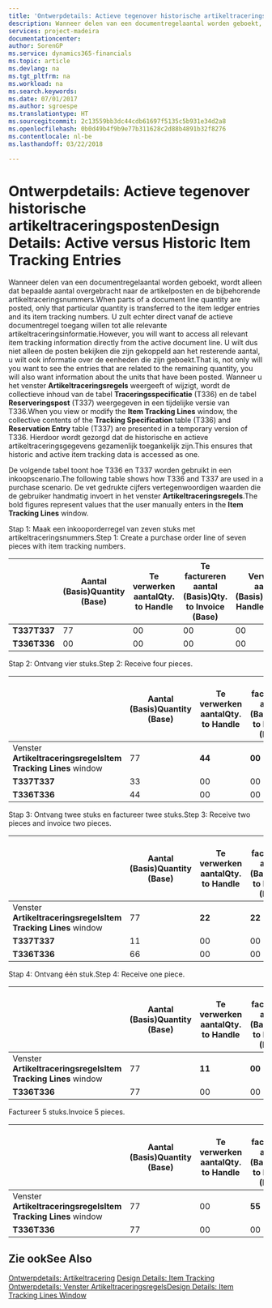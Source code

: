 ```yaml
---
title: 'Ontwerpdetails: Actieve tegenover historische artikeltraceringsposten | Microsoft Docs'
description: Wanneer delen van een documentregelaantal worden geboekt, wordt alleen dat bepaalde aantal overgebracht naar de artikelposten en de bijbehorende artikeltraceringsnummers. U zult echter direct vanaf de actieve documentregel toegang willen tot alle relevante artikeltraceringsinformatie. U wilt dus niet alleen de posten bekijken die zijn gekoppeld aan het resterende aantal, u wilt ook informatie over de eenheden die zijn geboekt. Wanneer u het venster **Artikeltraceringsregels** weergeeft of wijzigt, wordt de collectieve inhoud van de tabel **Traceringsspecificatie** (T336) en de tabel **Reserveringspost** (T337) weergegeven in een tijdelijke versie van T336. Hierdoor wordt gezorgd dat de historische en actieve artikeltraceringsgegevens gezamenlijk toegankelijk zijn.
services: project-madeira
documentationcenter: 
author: SorenGP
ms.service: dynamics365-financials
ms.topic: article
ms.devlang: na
ms.tgt_pltfrm: na
ms.workload: na
ms.search.keywords: 
ms.date: 07/01/2017
ms.author: sgroespe
ms.translationtype: HT
ms.sourcegitcommit: 2c13559bb3dc44cdb61697f5135c5b931e34d2a8
ms.openlocfilehash: 0b0d49b4f9b9e77b311628c2d88b4891b32f8276
ms.contentlocale: nl-be
ms.lasthandoff: 03/22/2018

---
```

# <a name="design-details-active-versus-historic-item-tracking-entries"></a><span data-ttu-id="fa89a-107">Ontwerpdetails: Actieve tegenover historische artikeltraceringsposten</span><span class="sxs-lookup"><span data-stu-id="fa89a-107">Design Details: Active versus Historic Item Tracking Entries</span></span>
<span data-ttu-id="fa89a-108">Wanneer delen van een documentregelaantal worden geboekt, wordt alleen dat bepaalde aantal overgebracht naar de artikelposten en de bijbehorende artikeltraceringsnummers.</span><span class="sxs-lookup"><span data-stu-id="fa89a-108">When parts of a document line quantity are posted, only that particular quantity is transferred to the item ledger entries and its item tracking numbers.</span></span> <span data-ttu-id="fa89a-109">U zult echter direct vanaf de actieve documentregel toegang willen tot alle relevante artikeltraceringsinformatie.</span><span class="sxs-lookup"><span data-stu-id="fa89a-109">However, you will want to access all relevant item tracking information directly from the active document line.</span></span> <span data-ttu-id="fa89a-110">U wilt dus niet alleen de posten bekijken die zijn gekoppeld aan het resterende aantal, u wilt ook informatie over de eenheden die zijn geboekt.</span><span class="sxs-lookup"><span data-stu-id="fa89a-110">That is, not only will you want to see the entries that are related to the remaining quantity, you will also want information about the units that have been posted.</span></span> <span data-ttu-id="fa89a-111">Wanneer u het venster **Artikeltraceringsregels** weergeeft of wijzigt, wordt de collectieve inhoud van de tabel **Traceringsspecificatie** (T336) en de tabel **Reserveringspost** (T337) weergegeven in een tijdelijke versie van T336.</span><span class="sxs-lookup"><span data-stu-id="fa89a-111">When you view or modify the **Item Tracking Lines** window, the collective contents of the **Tracking Specification** table (T336) and **Reservation Entry** table (T337) are presented in a temporary version of T336.</span></span> <span data-ttu-id="fa89a-112">Hierdoor wordt gezorgd dat de historische en actieve artikeltraceringsgegevens gezamenlijk toegankelijk zijn.</span><span class="sxs-lookup"><span data-stu-id="fa89a-112">This ensures that historic and active item tracking data is accessed as one.</span></span>  

 <span data-ttu-id="fa89a-113">De volgende tabel toont hoe T336 en T337 worden gebruikt in een inkoopscenario.</span><span class="sxs-lookup"><span data-stu-id="fa89a-113">The following table shows how T336 and T337 are used in a purchase scenario.</span></span> <span data-ttu-id="fa89a-114">De vet gedrukte cijfers vertegenwoordigen waarden die de gebruiker handmatig invoert in het venster **Artikeltraceringsregels**.</span><span class="sxs-lookup"><span data-stu-id="fa89a-114">The bold figures represent values that the user manually enters in the **Item Tracking Lines** window.</span></span>  

 <span data-ttu-id="fa89a-115">Stap 1: Maak een inkooporderregel van zeven stuks met artikeltraceringsnummers.</span><span class="sxs-lookup"><span data-stu-id="fa89a-115">Step 1: Create a purchase order line of seven pieces with item tracking numbers.</span></span>  

||<span data-ttu-id="fa89a-116">**Aantal (Basis)**</span><span class="sxs-lookup"><span data-stu-id="fa89a-116">**Quantity (Base)**</span></span>|<span data-ttu-id="fa89a-117">**Te verwerken aantal**</span><span class="sxs-lookup"><span data-stu-id="fa89a-117">**Qty. to Handle**</span></span>|<span data-ttu-id="fa89a-118">**Te factureren aantal (Basis)**</span><span class="sxs-lookup"><span data-stu-id="fa89a-118">**Qty. to Invoice (Base)**</span></span>|<span data-ttu-id="fa89a-119">**Verwerkt aantal (Basis)**</span><span class="sxs-lookup"><span data-stu-id="fa89a-119">**Quantity Handled (Base)**</span></span>|<span data-ttu-id="fa89a-120">**Gefactureerd aantal (Basis)**</span><span class="sxs-lookup"><span data-stu-id="fa89a-120">**Quantity Invoiced (Base)**</span></span>|  
|-|----------------------------------------------|--------------------------------------------|------------------------------------------------------|-------------------------------------------------------|--------------------------------------------------------|  
|<span data-ttu-id="fa89a-121">**T337**</span><span class="sxs-lookup"><span data-stu-id="fa89a-121">**T337**</span></span>|<span data-ttu-id="fa89a-122">7</span><span class="sxs-lookup"><span data-stu-id="fa89a-122">7</span></span>|<span data-ttu-id="fa89a-123">0</span><span class="sxs-lookup"><span data-stu-id="fa89a-123">0</span></span>|<span data-ttu-id="fa89a-124">0</span><span class="sxs-lookup"><span data-stu-id="fa89a-124">0</span></span>|<span data-ttu-id="fa89a-125">0</span><span class="sxs-lookup"><span data-stu-id="fa89a-125">0</span></span>|<span data-ttu-id="fa89a-126">0</span><span class="sxs-lookup"><span data-stu-id="fa89a-126">0</span></span>|  
|<span data-ttu-id="fa89a-127">**T336**</span><span class="sxs-lookup"><span data-stu-id="fa89a-127">**T336**</span></span>|<span data-ttu-id="fa89a-128">0</span><span class="sxs-lookup"><span data-stu-id="fa89a-128">0</span></span>|<span data-ttu-id="fa89a-129">0</span><span class="sxs-lookup"><span data-stu-id="fa89a-129">0</span></span>|<span data-ttu-id="fa89a-130">0</span><span class="sxs-lookup"><span data-stu-id="fa89a-130">0</span></span>|<span data-ttu-id="fa89a-131">0</span><span class="sxs-lookup"><span data-stu-id="fa89a-131">0</span></span>|<span data-ttu-id="fa89a-132">0</span><span class="sxs-lookup"><span data-stu-id="fa89a-132">0</span></span>|  

 <span data-ttu-id="fa89a-133">Stap 2: Ontvang vier stuks.</span><span class="sxs-lookup"><span data-stu-id="fa89a-133">Step 2: Receive four pieces.</span></span>  

||<span data-ttu-id="fa89a-134">**Aantal (Basis)**</span><span class="sxs-lookup"><span data-stu-id="fa89a-134">**Quantity (Base)**</span></span>|<span data-ttu-id="fa89a-135">**Te verwerken aantal**</span><span class="sxs-lookup"><span data-stu-id="fa89a-135">**Qty. to Handle**</span></span>|<span data-ttu-id="fa89a-136">**Te factureren aantal (Basis)**</span><span class="sxs-lookup"><span data-stu-id="fa89a-136">**Qty. to Invoice (Base)**</span></span>|<span data-ttu-id="fa89a-137">**Verwerkt aantal (Basis)**</span><span class="sxs-lookup"><span data-stu-id="fa89a-137">**Quantity Handled (Base)**</span></span>|<span data-ttu-id="fa89a-138">**Gefactureerd aantal (Basis)**</span><span class="sxs-lookup"><span data-stu-id="fa89a-138">**Quantity Invoiced (Base)**</span></span>|  
|-|----------------------------------------------|--------------------------------------------|------------------------------------------------------|-------------------------------------------------------|--------------------------------------------------------|  
|<span data-ttu-id="fa89a-139">Venster **Artikeltraceringsregels**</span><span class="sxs-lookup"><span data-stu-id="fa89a-139">**Item Tracking Lines** window</span></span>|<span data-ttu-id="fa89a-140">7</span><span class="sxs-lookup"><span data-stu-id="fa89a-140">7</span></span>|<span data-ttu-id="fa89a-141">**4**</span><span class="sxs-lookup"><span data-stu-id="fa89a-141">**4**</span></span>|<span data-ttu-id="fa89a-142">**0**</span><span class="sxs-lookup"><span data-stu-id="fa89a-142">**0**</span></span>|<span data-ttu-id="fa89a-143">0</span><span class="sxs-lookup"><span data-stu-id="fa89a-143">0</span></span>|<span data-ttu-id="fa89a-144">0</span><span class="sxs-lookup"><span data-stu-id="fa89a-144">0</span></span>|  
|<span data-ttu-id="fa89a-145">**T337**</span><span class="sxs-lookup"><span data-stu-id="fa89a-145">**T337**</span></span>|<span data-ttu-id="fa89a-146">3</span><span class="sxs-lookup"><span data-stu-id="fa89a-146">3</span></span>|<span data-ttu-id="fa89a-147">0</span><span class="sxs-lookup"><span data-stu-id="fa89a-147">0</span></span>|<span data-ttu-id="fa89a-148">0</span><span class="sxs-lookup"><span data-stu-id="fa89a-148">0</span></span>|<span data-ttu-id="fa89a-149">0</span><span class="sxs-lookup"><span data-stu-id="fa89a-149">0</span></span>|<span data-ttu-id="fa89a-150">0</span><span class="sxs-lookup"><span data-stu-id="fa89a-150">0</span></span>|  
|<span data-ttu-id="fa89a-151">**T336**</span><span class="sxs-lookup"><span data-stu-id="fa89a-151">**T336**</span></span>|<span data-ttu-id="fa89a-152">4</span><span class="sxs-lookup"><span data-stu-id="fa89a-152">4</span></span>|<span data-ttu-id="fa89a-153">0</span><span class="sxs-lookup"><span data-stu-id="fa89a-153">0</span></span>|<span data-ttu-id="fa89a-154">0</span><span class="sxs-lookup"><span data-stu-id="fa89a-154">0</span></span>|<span data-ttu-id="fa89a-155">4</span><span class="sxs-lookup"><span data-stu-id="fa89a-155">4</span></span>|<span data-ttu-id="fa89a-156">0</span><span class="sxs-lookup"><span data-stu-id="fa89a-156">0</span></span>|  

 <span data-ttu-id="fa89a-157">Stap 3: Ontvang twee stuks en factureer twee stuks.</span><span class="sxs-lookup"><span data-stu-id="fa89a-157">Step 3: Receive two pieces and invoice two pieces.</span></span>  

||<span data-ttu-id="fa89a-158">**Aantal (Basis)**</span><span class="sxs-lookup"><span data-stu-id="fa89a-158">**Quantity (Base)**</span></span>|<span data-ttu-id="fa89a-159">**Te verwerken aantal**</span><span class="sxs-lookup"><span data-stu-id="fa89a-159">**Qty. to Handle**</span></span>|<span data-ttu-id="fa89a-160">**Te factureren aantal (Basis)**</span><span class="sxs-lookup"><span data-stu-id="fa89a-160">**Qty. to Invoice (Base)**</span></span>|<span data-ttu-id="fa89a-161">**Verwerkt aantal (Basis)**</span><span class="sxs-lookup"><span data-stu-id="fa89a-161">**Quantity Handled (Base)**</span></span>|<span data-ttu-id="fa89a-162">**Gefactureerd aantal (Basis)**</span><span class="sxs-lookup"><span data-stu-id="fa89a-162">**Quantity Invoiced (Base)**</span></span>|  
|-|----------------------------------------------|--------------------------------------------|------------------------------------------------------|-------------------------------------------------------|--------------------------------------------------------|  
|<span data-ttu-id="fa89a-163">Venster **Artikeltraceringsregels**</span><span class="sxs-lookup"><span data-stu-id="fa89a-163">**Item Tracking Lines** window</span></span>|<span data-ttu-id="fa89a-164">7</span><span class="sxs-lookup"><span data-stu-id="fa89a-164">7</span></span>|<span data-ttu-id="fa89a-165">**2**</span><span class="sxs-lookup"><span data-stu-id="fa89a-165">**2**</span></span>|<span data-ttu-id="fa89a-166">**2**</span><span class="sxs-lookup"><span data-stu-id="fa89a-166">**2**</span></span>|<span data-ttu-id="fa89a-167">4</span><span class="sxs-lookup"><span data-stu-id="fa89a-167">4</span></span>|<span data-ttu-id="fa89a-168">0</span><span class="sxs-lookup"><span data-stu-id="fa89a-168">0</span></span>|  
|<span data-ttu-id="fa89a-169">**T337**</span><span class="sxs-lookup"><span data-stu-id="fa89a-169">**T337**</span></span>|<span data-ttu-id="fa89a-170">1</span><span class="sxs-lookup"><span data-stu-id="fa89a-170">1</span></span>|<span data-ttu-id="fa89a-171">0</span><span class="sxs-lookup"><span data-stu-id="fa89a-171">0</span></span>|<span data-ttu-id="fa89a-172">0</span><span class="sxs-lookup"><span data-stu-id="fa89a-172">0</span></span>|<span data-ttu-id="fa89a-173">0</span><span class="sxs-lookup"><span data-stu-id="fa89a-173">0</span></span>|<span data-ttu-id="fa89a-174">0</span><span class="sxs-lookup"><span data-stu-id="fa89a-174">0</span></span>|  
|<span data-ttu-id="fa89a-175">**T336**</span><span class="sxs-lookup"><span data-stu-id="fa89a-175">**T336**</span></span>|<span data-ttu-id="fa89a-176">6</span><span class="sxs-lookup"><span data-stu-id="fa89a-176">6</span></span>|<span data-ttu-id="fa89a-177">0</span><span class="sxs-lookup"><span data-stu-id="fa89a-177">0</span></span>|<span data-ttu-id="fa89a-178">0</span><span class="sxs-lookup"><span data-stu-id="fa89a-178">0</span></span>|<span data-ttu-id="fa89a-179">6</span><span class="sxs-lookup"><span data-stu-id="fa89a-179">6</span></span>|<span data-ttu-id="fa89a-180">2</span><span class="sxs-lookup"><span data-stu-id="fa89a-180">2</span></span>|  

 <span data-ttu-id="fa89a-181">Stap 4: Ontvang één stuk.</span><span class="sxs-lookup"><span data-stu-id="fa89a-181">Step 4: Receive one piece.</span></span>  

||<span data-ttu-id="fa89a-182">**Aantal (Basis)**</span><span class="sxs-lookup"><span data-stu-id="fa89a-182">**Quantity (Base)**</span></span>|<span data-ttu-id="fa89a-183">**Te verwerken aantal**</span><span class="sxs-lookup"><span data-stu-id="fa89a-183">**Qty. to Handle**</span></span>|<span data-ttu-id="fa89a-184">**Te factureren aantal (Basis)**</span><span class="sxs-lookup"><span data-stu-id="fa89a-184">**Qty. to Invoice (Base)**</span></span>|<span data-ttu-id="fa89a-185">**Verwerkt aantal (Basis)**</span><span class="sxs-lookup"><span data-stu-id="fa89a-185">**Quantity Handled (Base)**</span></span>|<span data-ttu-id="fa89a-186">**Gefactureerd aantal (Basis)**</span><span class="sxs-lookup"><span data-stu-id="fa89a-186">**Quantity Invoiced (Base)**</span></span>|  
|-|----------------------------------------------|--------------------------------------------|------------------------------------------------------|-------------------------------------------------------|--------------------------------------------------------|  
|<span data-ttu-id="fa89a-187">Venster **Artikeltraceringsregels**</span><span class="sxs-lookup"><span data-stu-id="fa89a-187">**Item Tracking Lines** window</span></span>|<span data-ttu-id="fa89a-188">7</span><span class="sxs-lookup"><span data-stu-id="fa89a-188">7</span></span>|<span data-ttu-id="fa89a-189">**1**</span><span class="sxs-lookup"><span data-stu-id="fa89a-189">**1**</span></span>|<span data-ttu-id="fa89a-190">**0**</span><span class="sxs-lookup"><span data-stu-id="fa89a-190">**0**</span></span>|<span data-ttu-id="fa89a-191">6</span><span class="sxs-lookup"><span data-stu-id="fa89a-191">6</span></span>|<span data-ttu-id="fa89a-192">2</span><span class="sxs-lookup"><span data-stu-id="fa89a-192">2</span></span>|  
|<span data-ttu-id="fa89a-193">**T336**</span><span class="sxs-lookup"><span data-stu-id="fa89a-193">**T336**</span></span>|<span data-ttu-id="fa89a-194">7</span><span class="sxs-lookup"><span data-stu-id="fa89a-194">7</span></span>|<span data-ttu-id="fa89a-195">0</span><span class="sxs-lookup"><span data-stu-id="fa89a-195">0</span></span>|<span data-ttu-id="fa89a-196">0</span><span class="sxs-lookup"><span data-stu-id="fa89a-196">0</span></span>|<span data-ttu-id="fa89a-197">7</span><span class="sxs-lookup"><span data-stu-id="fa89a-197">7</span></span>|<span data-ttu-id="fa89a-198">2</span><span class="sxs-lookup"><span data-stu-id="fa89a-198">2</span></span>|  

 <span data-ttu-id="fa89a-199">Factureer 5 stuks.</span><span class="sxs-lookup"><span data-stu-id="fa89a-199">Invoice 5 pieces.</span></span>  

||<span data-ttu-id="fa89a-200">**Aantal (Basis)**</span><span class="sxs-lookup"><span data-stu-id="fa89a-200">**Quantity (Base)**</span></span>|<span data-ttu-id="fa89a-201">**Te verwerken aantal**</span><span class="sxs-lookup"><span data-stu-id="fa89a-201">**Qty. to Handle**</span></span>|<span data-ttu-id="fa89a-202">**Te factureren aantal (Basis)**</span><span class="sxs-lookup"><span data-stu-id="fa89a-202">**Qty. to Invoice (Base)**</span></span>|<span data-ttu-id="fa89a-203">**Verwerkt aantal (Basis)**</span><span class="sxs-lookup"><span data-stu-id="fa89a-203">**Quantity Handled (Base)**</span></span>|<span data-ttu-id="fa89a-204">**Gefactureerd aantal (Basis)**</span><span class="sxs-lookup"><span data-stu-id="fa89a-204">**Quantity Invoiced (Base)**</span></span>|  
|-|----------------------------------------------|--------------------------------------------|------------------------------------------------------|-------------------------------------------------------|--------------------------------------------------------|  
|<span data-ttu-id="fa89a-205">Venster **Artikeltraceringsregels**</span><span class="sxs-lookup"><span data-stu-id="fa89a-205">**Item Tracking Lines** window</span></span>|<span data-ttu-id="fa89a-206">7</span><span class="sxs-lookup"><span data-stu-id="fa89a-206">7</span></span>|<span data-ttu-id="fa89a-207">0</span><span class="sxs-lookup"><span data-stu-id="fa89a-207">0</span></span>|<span data-ttu-id="fa89a-208">**5**</span><span class="sxs-lookup"><span data-stu-id="fa89a-208">**5**</span></span>|<span data-ttu-id="fa89a-209">7</span><span class="sxs-lookup"><span data-stu-id="fa89a-209">7</span></span>|<span data-ttu-id="fa89a-210">2</span><span class="sxs-lookup"><span data-stu-id="fa89a-210">2</span></span>|  
|<span data-ttu-id="fa89a-211">**T336**</span><span class="sxs-lookup"><span data-stu-id="fa89a-211">**T336**</span></span>|<span data-ttu-id="fa89a-212">7</span><span class="sxs-lookup"><span data-stu-id="fa89a-212">7</span></span>|<span data-ttu-id="fa89a-213">0</span><span class="sxs-lookup"><span data-stu-id="fa89a-213">0</span></span>|<span data-ttu-id="fa89a-214">0</span><span class="sxs-lookup"><span data-stu-id="fa89a-214">0</span></span>|<span data-ttu-id="fa89a-215">7</span><span class="sxs-lookup"><span data-stu-id="fa89a-215">7</span></span>|<span data-ttu-id="fa89a-216">7</span><span class="sxs-lookup"><span data-stu-id="fa89a-216">7</span></span>|  

## <a name="see-also"></a><span data-ttu-id="fa89a-217">Zie ook</span><span class="sxs-lookup"><span data-stu-id="fa89a-217">See Also</span></span>  
 <span data-ttu-id="fa89a-218">[Ontwerpdetails: Artikeltracering](design-details-item-tracking.md) </span><span class="sxs-lookup"><span data-stu-id="fa89a-218">[Design Details: Item Tracking](design-details-item-tracking.md) </span></span>  
 [<span data-ttu-id="fa89a-219">Ontwerpdetails: Venster Artikeltraceringsregels</span><span class="sxs-lookup"><span data-stu-id="fa89a-219">Design Details: Item Tracking Lines Window</span></span>](design-details-item-tracking-lines-window.md)

